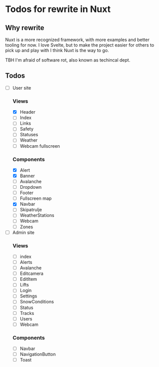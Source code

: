 # Todos for rewrite in Nuxt

## Why rewrite
Nuxt is a more recognized framework, with more examples and better tooling for now. I love Svelte, but to make the project easier for others to pick up and play with I think Nuxt is the way to go.

TBH I'm afraid of software rot, also known as techincal dept.

## Todos
- [ ] User site
  ### Views
  - [x] Header
  - [ ] Index
  - [ ] Links
  - [ ] Safety
  - [ ] Statuses
  - [ ] Weather
  - [ ] Webcam fullscreen
  ### Components
  - [x] Alert
  - [x] Banner
  - [ ] Avalanche
  - [ ] Dropdown
  - [ ] Footer
  - [ ] Fullscreen map
  - [x] Navbar
  - [ ] Skipatrulje
  - [ ] WeatherStations
  - [ ] Webcam
  - [ ] Zones
- [ ] Admin site
  ### Views
  - [ ] index
  - [ ] Alerts
  - [ ] Avalanche
  - [ ] Editcamera
  - [ ] EditItem
  - [ ] Lifts
  - [ ] Login
  - [ ] Settings
  - [ ] SnowConditions
  - [ ] Status
  - [ ] Tracks
  - [ ] Users
  - [ ] Webcam
  ### Components
  - [ ] Navbar
  - [ ] NavigationButton
  - [ ] Toast
